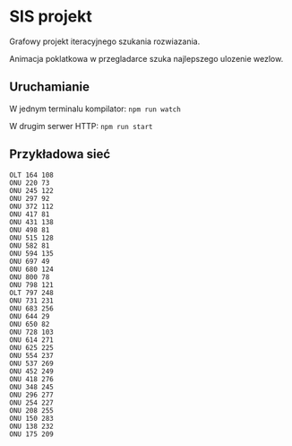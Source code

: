 # SIS projekt
Grafowy projekt iteracyjnego szukania rozwiazania.

Animacja poklatkowa w przegladarce szuka najlepszego ulozenie wezlow.


## Uruchamianie

W jednym terminalu kompilator:
`npm run watch`

W drugim serwer HTTP:
`npm run start`


## Przykładowa sieć

```
OLT 164 108 
ONU 220 73 
ONU 245 122 
ONU 297 92 
ONU 372 112 
ONU 417 81 
ONU 431 138 
ONU 498 81 
ONU 515 128 
ONU 582 81 
ONU 594 135 
ONU 697 49 
ONU 680 124 
ONU 800 78 
ONU 798 121 
OLT 797 248 
ONU 731 231 
ONU 683 256 
ONU 644 29 
ONU 650 82 
ONU 728 103 
ONU 614 271 
ONU 625 225 
ONU 554 237 
ONU 537 269 
ONU 452 249 
ONU 418 276 
ONU 348 245 
ONU 296 277 
ONU 254 227 
ONU 208 255 
ONU 150 283 
ONU 138 232 
ONU 175 209 
```
